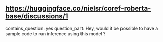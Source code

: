 ## https://huggingface.co/nielsr/coref-roberta-base/discussions/1

contains_question: yes
question_part: Hey, would it be possible to have a sample code to run inference using this model ?